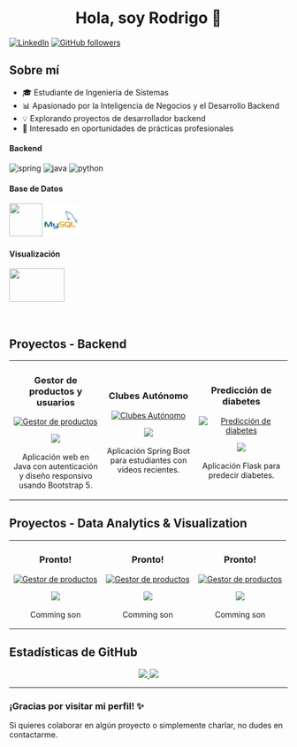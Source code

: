 <div align="center">
<h1 align="center">Hola, soy Rodrigo 👋</h1>
</div>

[![LinkedIn](https://img.shields.io/badge/-LinkedIn-blue?style=flat&logo=Linkedin&logoColor=white)](https://www.linkedin.com/in/rodvels/)
[![GitHub followers](https://img.shields.io/github/followers/rodrigovelasquez2?style=social)](https://github.com/rodrigovelasquez2)

## Sobre mí
- 🎓 Estudiante de Ingeniería de Sistemas 
- 📊 Apasionado por la Inteligencia de Negocios y el Desarrollo Backend
- 💡 Explorando proyectos de desarrollador backend
- 🚀 Interesado en oportunidades de prácticas profesionales

<h4 align="left">Backend</h4>
<p align="left">
    <img src="https://cdn.jsdelivr.net/gh/devicons/devicon@latest/icons/spring/spring-original-wordmark.svg" alt="spring" width="60" height="60" />
    <img src="https://cdn.jsdelivr.net/gh/devicons/devicon@latest/icons/java/java-original-wordmark.svg" alt="java" width="60" height="60" />
    <img src="https://cdn.jsdelivr.net/gh/devicons/devicon@latest/icons/python/python-original-wordmark.svg" alt="python" width="60" height="60" />
</p>
<h4 align="left">Base de Datos</h4>
<p align="left">
    <img src="https://cdn.jsdelivr.net/gh/devicons/devicon@latest/icons/microsoftsqlserver/microsoftsqlserver-original.svg" width="60" height="60"/>
    <img src="https://raw.githubusercontent.com/devicons/devicon/master/icons/mysql/mysql-original-wordmark.svg" alt="mysql" width="60" height="60" />
</p>
<h4 align="left">Visualización</h4>
<p align="left">
    <img src="https://i.pinimg.com/originals/ff/ca/de/ffcade7ea39de9b876eb76bbbd4fedb5.png" width="100" height="60"/>
</p>
<br>



## Proyectos - Backend
<table>
    <tr>
        <td width="33%">
            <h3 align="center">Gestor de productos y usuarios</h3>
            <div align="center">
                <a href="https://github.com/rodrigovelasquez2/Gestor-de-productos" target="_blank">
                    <img src="https://i.postimg.cc/zv1V6TM9/catalogo-PNG.png" width="200" alt="Gestor de productos">
                </a>
                <p>
                    <a href="https://github.com/rodrigovelasquez2/Gestor-de-productos" target="_blank">
                        <img
                            src="https://img.shields.io/badge/CÓDIGO-00b4d8?style=for-the-badge&logo=github&logoColor=white">
                    </a>
                </p>
                <p>Aplicación web en Java con autenticación y diseño responsivo usando Bootstrap 5.</p>
            </div>
        </td>
        <td width="33%">
            <h3 align="center">Clubes Autónomo</h3>
            <div align="center">
                <a href="https://github.com/rodrigovelasquez2/Clubes-Autonomo" target="_blank">
                    <img src="https://i.postimg.cc/QC4VtvVr/chatwebs.png" width="200" alt="Clubes Autónomo">
                </a>
                <p>
                    <a href="https://github.com/rodrigovelasquez2/Clubes-Autonomo" target="_blank">
                        <img
                            src="https://img.shields.io/badge/CÓDIGO-00b4d8?style=for-the-badge&logo=github&logoColor=white">
                    </a>
                </p>
                <p>Aplicación Spring Boot para estudiantes con videos recientes.</p>
            </div>
        </td>
        <td width="33%">
            <h3 align="center">Predicción de diabetes</h3>
            <div align="center">
                <a href="https://yummi-diabetes-prediction.onrender.com/form" target="_blank">
                    <img src="https://i.postimg.cc/52G7vtDX/Diabetes.png" width="200" alt="Predicción de diabetes">
                </a>
                <p>
                    <a href="https://yummi-diabetes-prediction.onrender.com/form" target="_blank">
                        <img
                            src="https://img.shields.io/badge/VER PROYECTO-00b4d8?style=for-the-badge&logo=github&logoColor=white">
                    </a>
                </p>
                <p>Aplicación Flask para predecir diabetes.</p>
            </div>
        </td>
    </tr>
</table>

## Proyectos - Data Analytics & Visualization
<table>
    <tr>
        <td width="33%">
            <h3 align="center">Pronto!</h3>
            <div align="center">
                <a href="https://github.com/rodrigovelasquez2/rodrigovelas2/edit/main/README.md" target="_blank">
                    <img src="https://media.istockphoto.com/id/1417048081/vector/red-coming-soon-stamp.jpg?s=612x612&w=0&k=20&c=h_2iKUDBLVK0w4NRrIAFCeTCyPazBMYD6OnI7VKDDjA=" width="200" alt="Gestor de productos">
                </a>
                <p>
                    <a href="#" target="_blank">
                        <img
                            src="https://img.shields.io/badge/CÓDIGO-00b4d8?style=for-the-badge&logo=github&logoColor=white">
                    </a>
                </p>
                <p>Comming son</p>
            </div>
        </td>
        <td width="33%">
            <h3 align="center">Pronto!</h3>
            <div align="center">
                <a href="https://github.com/rodrigovelasquez2/rodrigovelas2/edit/main/README.md" target="_blank">
                    <img src="https://media.istockphoto.com/id/1417048081/vector/red-coming-soon-stamp.jpg?s=612x612&w=0&k=20&c=h_2iKUDBLVK0w4NRrIAFCeTCyPazBMYD6OnI7VKDDjA=" width="200" alt="Gestor de productos">
                </a>
                <p>
                    <a href="#" target="_blank">
                        <img
                            src="https://img.shields.io/badge/CÓDIGO-00b4d8?style=for-the-badge&logo=github&logoColor=white">
                    </a>
                </p>
                <p>Comming son</p>
            </div>
        </td>
        <td width="33%">
            <h3 align="center">Pronto!</h3>
            <div align="center">
                <a href="https://github.com/rodrigovelasquez2/rodrigovelas2/edit/main/README.md" target="_blank">
                    <img src="https://media.istockphoto.com/id/1417048081/vector/red-coming-soon-stamp.jpg?s=612x612&w=0&k=20&c=h_2iKUDBLVK0w4NRrIAFCeTCyPazBMYD6OnI7VKDDjA=" width="200" alt="Gestor de productos">
                </a>
                <p>
                    <a href="#" target="_blank">
                        <img
                            src="https://img.shields.io/badge/CÓDIGO-00b4d8?style=for-the-badge&logo=github&logoColor=white">
                    </a>
                </p>
                <p>Comming son</p>
            </div>
        </td>
    </tr>
</table>





<!-- Guía para agregar más proyectos -->
<!-- Para añadir más filas, copia el siguiente código y reemplaza los contenidos: -->
<!--
<tr>
<td width="33%">
<h3 align="center">Nombre del proyecto</h3>
<div align="center">
<a href="LINK_DEL_PROYECTO" target="_blank">
<img src="URL_DE_LA_IMAGEN" width="200" alt="Descripción breve">
</a>
<p>
<a href="LINK_DEL_PROYECTO" target="_blank">
<img src="https://img.shields.io/badge/CÓDIGO-00b4d8?style=for-the-badge&logo=github&logoColor=white">
</a>
</p>
<p>Breve descripción del proyecto.</p>
</div>
</td>
</tr>
-->

## Estadísticas de GitHub

<p align="center">
<a href="https://github.com/rodrigovelasquez2">
  <img height="180em" src="https://github-readme-stats.vercel.app/api?username=rodrigovelasquez2&show_icons=true&theme=radical&include_all_commits=true&count_private=true"/>
  <img height="180em" src="https://github-readme-stats.vercel.app/api/top-langs/?username=rodrigovelasquez2&layout=compact&langs_count=8&theme=radical"/>
</a>
</p>

---

### ¡Gracias por visitar mi perfil! ✨
Si quieres colaborar en algún proyecto o simplemente charlar, no dudes en contactarme.
